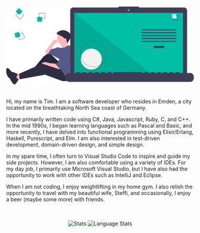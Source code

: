 
![title image](https://raw.githubusercontent.com/timdeputter/timdeputter/master/undraw_code_thinking_1jeh.svg)
<br/>
<br/>
<br/>
Hi, my name is Tim. I am a software developer who resides in Emden, a city located on the breathtaking North Sea coast of Germany.

I have primarily written code using C#, Java, Javascript, Ruby, C, and C++. In the mid 1990s, I began learning languages such as Pascal and Basic, and more recently, I have delved into functional programming using Elixir/Erlang, Haskell, Purescript, and Elm. I am also interested in test-driven development, domain-driven design, and simple design.

In my spare time, I often turn to Visual Studio Code to inspire and guide my side projects. However, I am also comfortable using a variety of IDEs. For my day job, I primarily use Microsoft Visual Studio, but I have also had the opportunity to work with other IDEs such as IntelliJ and Eclipse.

When I am not coding, I enjoy weightlifting in my home gym. I also relish the opportunity to travel with my beautiful wife, Steffi, and occasionally, I enjoy a beer (maybe some more) with friends.
<br/>
<br/>
<br/>
<p align="center">
  <img alt="Stats" src="https://github-readme-stats.vercel.app/api?username=timdeputter&show_icons=true&title_color=00bfa6&icon_color=79ff97&text_color=efefef&bg_color=3f3d56" />
  <img alt="Language Stats" src="https://github-readme-stats.vercel.app/api/top-langs/?username=timdeputter&layout=donut" />

</p>
